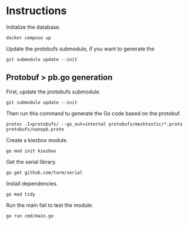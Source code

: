 # Instructions

Initialize the database.

```
docker compose up
```

Update the protobufs submodule, if you want to generate the 

```
git submodule update --init
```

## Protobuf > pb.go generation

First, update the protobufs submodule.

```
git submodule update --init
```

Then run this command tu generate the Go code based on the protobuf.

```
protoc -I=protobufs/ --go_out=internal protobufs/meshtastic/*.proto protobufs/nanopb.proto
```

Create a kiezbox module.

```
go mod init kiezbox
```

Get the serial library.
```
go get github.com/tarm/serial
```

Install dependencies.

```
go mod tidy
```

Run the main fail to test the module.
```
go run cmd/main.go
```
